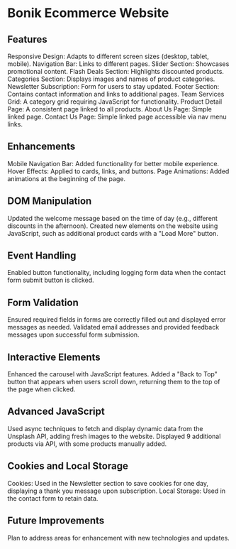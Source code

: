 # Bonik Ecommerce Website

## Features
Responsive Design: Adapts to different screen sizes (desktop, tablet, mobile).
Navigation Bar: Links to different pages.
Slider Section: Showcases promotional content.
Flash Deals Section: Highlights discounted products.
Categories Section: Displays images and names of product categories.
Newsletter Subscription: Form for users to stay updated.
Footer Section: Contains contact information and links to additional pages.
Team Services Grid: A category grid requiring JavaScript for functionality.
Product Detail Page: A consistent page linked to all products.
About Us Page: Simple linked page.
Contact Us Page: Simple linked page accessible via nav menu links.

## Enhancements
Mobile Navigation Bar: Added functionality for better mobile experience.
Hover Effects: Applied to cards, links, and buttons.
Page Animations: Added animations at the beginning of the page.

## DOM Manipulation
Updated the welcome message based on the time of day (e.g., different discounts in the afternoon).
Created new elements on the website using JavaScript, such as additional product cards with a "Load More" button.
## Event Handling
Enabled button functionality, including logging form data when the contact form submit button is clicked.
## Form Validation
Ensured required fields in forms are correctly filled out and displayed error messages as needed.
Validated email addresses and provided feedback messages upon successful form submission.
## Interactive Elements
Enhanced the carousel with JavaScript features.
Added a "Back to Top" button that appears when users scroll down, returning them to the top of the page when clicked.
## Advanced JavaScript
Used async techniques to fetch and display dynamic data from the Unsplash API, adding fresh images to the website.
Displayed 9 additional products via API, with some products manually added.
## Cookies and Local Storage
Cookies: Used in the Newsletter section to save cookies for one day, displaying a thank you message upon subscription.
Local Storage: Used in the contact form to retain data.
## Future Improvements
Plan to address areas for enhancement with new technologies and updates.

